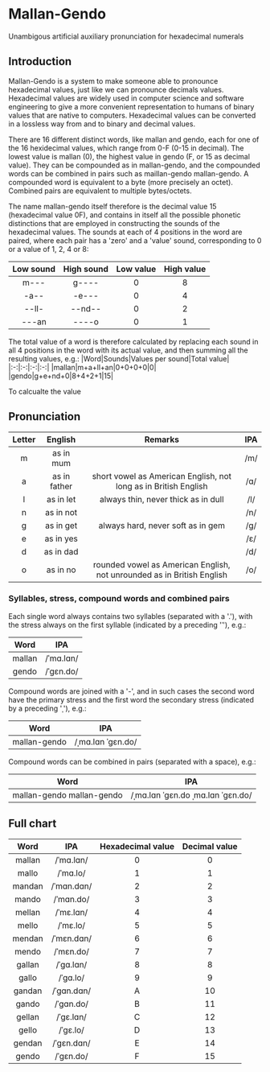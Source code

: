 # Mallan-Gendo
Unambigous artificial auxiliary pronunciation for hexadecimal numerals

## Introduction
Mallan-Gendo is a system to make someone able to pronounce hexadecimal values, just like we can pronounce decimals values. Hexadecimal values are widely used in computer science and software engineering to give a more convenient representation to humans of binary values that are native to computers. Hexadecimal values can be converted in a lossless way from and to binary and decimal values.

There are 16 different distinct words, like mallan and gendo, each for one of the 16 hexidecimal values, which range from 0-F (0-15 in decimal). The lowest value is mallan (0), the highest value in gendo (F, or 15 as decimal value). They can be compounded as in mallan-gendo, and the compounded words can be combined in pairs such as maillan-gendo mallan-gendo. A compounded word is equivalent to a byte (more precisely an octet). Combined pairs are equivalent to multiple bytes/octets.

The name mallan-gendo itself therefore is the decimal value 15 (hexadecimal value 0F), and contains in itself all the possible phonetic distinctions that are employed in constructing the sounds of the hexadecimal values. The sounds at each of 4 positions in the word are paired, where each pair has a 'zero' and a 'value' sound, corresponding to 0 or a value of 1, 2, 4 or 8:

|Low sound|High sound|Low value|High value|
|:-:|:-:|:-:|:-:|
|m---|g----|0|8|
|-a--|-e---|0|4|
|--ll-|--nd--|0|2|
|---an|----o|0|1|

The total value of a word is therefore calculated by replacing each sound in all 4 positions in the word with its actual value, and then summing all the resulting values, e.g.:
|Word|Sounds|Values per sound|Total value|
|:-:|:-:|:-:|:-:|
|mallan|m+a+ll+an|0+0+0+0|0|
|gendo|g+e+nd+0|8+4+2+1|15|

To calcualte the value 
## Pronunciation
|Letter|English|Remarks|IPA|
|:-:|:-----:|:-----:|:-:|
|m|as in mum||/m/|
|a|as in father|short vowel as American English, not long as in British English|/&#x0251;/|
|l|as in let|always thin, never thick as in dull|/l/|
|n|as in not||/n/|
|g|as in get|always hard, never soft as in gem|/g/|
|e|as in yes||/&#x025B;/|
|d|as in dad||/d/|
|o|as in no|rounded vowel as American English, not unrounded as in British English|/o/|

### Syllables, stress, compound words and combined pairs 
Each single word always contains two syllables (separated with a '.'), with the stress always on the first syllable (indicated by a preceding '&#0712;'), e.g.:

|Word|IPA|
|:-:|:-:|
|mallan|/&#0712;m&#x0251;.l&#x0251;n/|
|gendo|/&#0712;g&#x025B;n.do/|

Compound words are joined with a '-', and in such cases the second word have the primary stress and the first word the secondary stress (indicated by a preceding '&#0716;'), e.g.:

|Word|IPA|
|:-:|:-:|
|mallan-gendo|/&#0716;m&#x0251;.l&#x0251;n &#0712;g&#x025B;n.do/|

Compound words can be combined in pairs (separated with a space), e.g.:

|Word|IPA|
|:-:|:-:|
|mallan-gendo mallan-gendo|/&#0716;m&#x0251;.l&#x0251;n &#0712;g&#x025B;n.do &#0716;m&#x0251;.l&#x0251;n &#0712;g&#x025B;n.do/|

## Full chart
|Word|IPA|Hexadecimal value|Decimal value|
|:-:|:-:|:-:|:-:|
|mallan|/&#0712;m&#x0251;.l&#x0251;n/|0|0|
|mallo|/&#0712;m&#x0251;.lo/|1|1|
|mandan|/&#0712;m&#x0251;n.d&#x0251;n/|2|2|
|mando|/&#0712;m&#x0251;n.do/|3|3|
|mellan|/&#0712;m&#x025B;.l&#x0251;n/|4|4|
|mello|/&#0712;m&#x025B;.lo/|5|5|
|mendan|/&#0712;m&#x025B;n.d&#x0251;n/|6|6|
|mendo|/&#0712;m&#x025B;n.do/|7|7|
|gallan|/&#0712;g&#x0251;.l&#x0251;n/|8|8|
|gallo|/&#0712;g&#x0251;.lo/|9|9|
|gandan|/&#0712;g&#x0251;n.d&#x0251;n/|A|10|
|gando|/&#0712;g&#x0251;n.do/|B|11|
|gellan|/&#0712;g&#x025B;.l&#x0251;n/|C|12|
|gello|/&#0712;g&#x025B;.lo/|D|13|
|gendan|/&#0712;g&#x025B;n.d&#x0251;n/|E|14|
|gendo|/&#0712;g&#x025B;n.do/|F|15|
